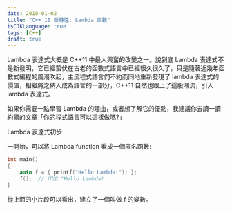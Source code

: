 ```yaml
---
date: 2018-01-02
title: "C++ 11 新特性: Lambda 函數"
isCJKLanguage: true
tags: [C++]
draft: true
---
```


Lambda 表達式大概是 C++11 中最人興奮的改變之一。說到底 Lambda 表達式不是新發明，它已經蟄伏在古老的函數式語言中已經很久很久了，只是隨著近幾年函數式編程的風潮吹起，主流程式語言們不約而同地重新發現了 lambda 表達式的價值，相繼將之納入成為語言的一部分，C++11 自然也跟上了這股潮流，引入 lambda 表達式。

如果你需要一點學習 Lambda 的理由，或者想了解它的優點，我建議你去讀一讀約爾的文章[「你的程式語言可以這樣做嗎?」][0]

[0]: http://local.joelonsoftware.com/wiki/%E4%BD%A0%E7%9A%84%E7%A8%8B%E5%BC%8F%E8%AA%9E%E8%A8%80%E5%8F%AF%E4%BB%A5%E9%80%99%E6%A8%A3%E5%81%9A%E5%97%8E%EF%BC%9F "你的程式語言可以這樣做嗎?"

Lambda 表達式初步

一開始，可以將 Lambda function 看成一個匿名函數:

```cpp
int main()
{
    auto f = { printf("Hello Lambda!"); };
    f();  // 印出 "Hello Lambda!
}
```
從上面的小片段可以看出，建立了一個叫做 f 的變數。
